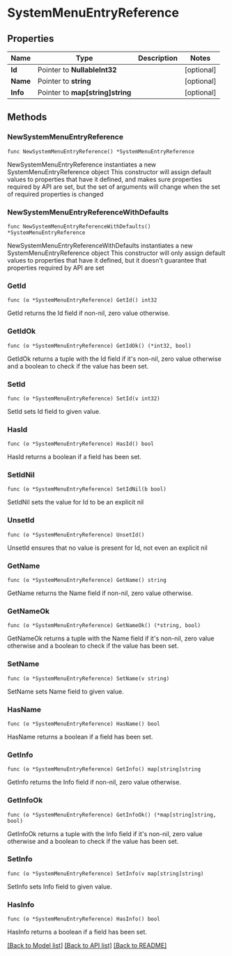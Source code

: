 # SystemMenuEntryReference

## Properties

Name | Type | Description | Notes
------------ | ------------- | ------------- | -------------
**Id** | Pointer to **NullableInt32** |  | [optional] 
**Name** | Pointer to **string** |  | [optional] 
**Info** | Pointer to **map[string]string** |  | [optional] 

## Methods

### NewSystemMenuEntryReference

`func NewSystemMenuEntryReference() *SystemMenuEntryReference`

NewSystemMenuEntryReference instantiates a new SystemMenuEntryReference object
This constructor will assign default values to properties that have it defined,
and makes sure properties required by API are set, but the set of arguments
will change when the set of required properties is changed

### NewSystemMenuEntryReferenceWithDefaults

`func NewSystemMenuEntryReferenceWithDefaults() *SystemMenuEntryReference`

NewSystemMenuEntryReferenceWithDefaults instantiates a new SystemMenuEntryReference object
This constructor will only assign default values to properties that have it defined,
but it doesn't guarantee that properties required by API are set

### GetId

`func (o *SystemMenuEntryReference) GetId() int32`

GetId returns the Id field if non-nil, zero value otherwise.

### GetIdOk

`func (o *SystemMenuEntryReference) GetIdOk() (*int32, bool)`

GetIdOk returns a tuple with the Id field if it's non-nil, zero value otherwise
and a boolean to check if the value has been set.

### SetId

`func (o *SystemMenuEntryReference) SetId(v int32)`

SetId sets Id field to given value.

### HasId

`func (o *SystemMenuEntryReference) HasId() bool`

HasId returns a boolean if a field has been set.

### SetIdNil

`func (o *SystemMenuEntryReference) SetIdNil(b bool)`

 SetIdNil sets the value for Id to be an explicit nil

### UnsetId
`func (o *SystemMenuEntryReference) UnsetId()`

UnsetId ensures that no value is present for Id, not even an explicit nil
### GetName

`func (o *SystemMenuEntryReference) GetName() string`

GetName returns the Name field if non-nil, zero value otherwise.

### GetNameOk

`func (o *SystemMenuEntryReference) GetNameOk() (*string, bool)`

GetNameOk returns a tuple with the Name field if it's non-nil, zero value otherwise
and a boolean to check if the value has been set.

### SetName

`func (o *SystemMenuEntryReference) SetName(v string)`

SetName sets Name field to given value.

### HasName

`func (o *SystemMenuEntryReference) HasName() bool`

HasName returns a boolean if a field has been set.

### GetInfo

`func (o *SystemMenuEntryReference) GetInfo() map[string]string`

GetInfo returns the Info field if non-nil, zero value otherwise.

### GetInfoOk

`func (o *SystemMenuEntryReference) GetInfoOk() (*map[string]string, bool)`

GetInfoOk returns a tuple with the Info field if it's non-nil, zero value otherwise
and a boolean to check if the value has been set.

### SetInfo

`func (o *SystemMenuEntryReference) SetInfo(v map[string]string)`

SetInfo sets Info field to given value.

### HasInfo

`func (o *SystemMenuEntryReference) HasInfo() bool`

HasInfo returns a boolean if a field has been set.


[[Back to Model list]](../README.md#documentation-for-models) [[Back to API list]](../README.md#documentation-for-api-endpoints) [[Back to README]](../README.md)


